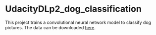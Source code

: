# UdacityDLp2_dog_classification
This project trains a convolutional neural network model to classify dog pictures. The data can be downloaded [here](https://s3-us-west-1.amazonaws.com/udacity-aind/dog-project/dogImages.zip). 
